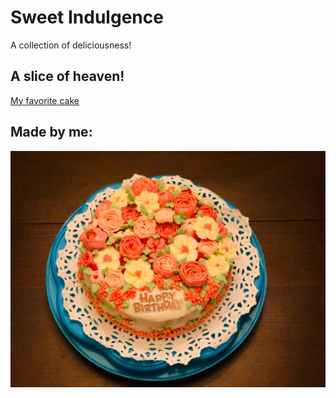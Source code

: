 # Sweet Indulgence

A collection of deliciousness!

## A slice of heaven!

 [My favorite cake](https://livforcake.com/mocha-chocolate-cake/)

## Made by me:

![My Shiny Image](oct2020(2).jpg)


